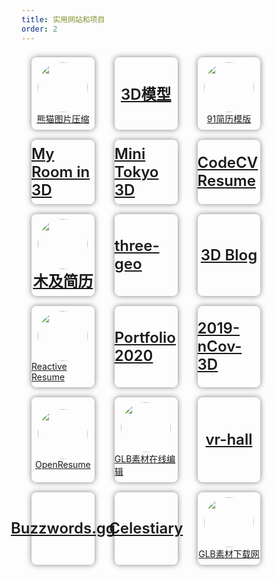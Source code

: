 ```yaml
---
title: 实用网站和项目
order: 2
---
```


<ul class="program">
    <li>
        <a href="https://tinypng.com/">
            <img src="https://leexiaop.github.io/static/ibadgers/program/shrunk.png" />
            <span>熊猫图片压缩</span>
        </a>
    </li>
    <li>
        <a href="https://github.com/dragonir/3d">
            <span style="font-weight: 600;font-size: 24px;">3D模型</span>
        </a>
    </li>
    <li>
        <a href="https://91huajian.cn/">
            <img src="https://91huajian.cn/static/images/91huajian-caise-5c86eb75.svg" />
            <span>91简历模版</span>
        </a>
    </li>
    <li>
        <a href="https://github.com/brunosimon/my-room-in-3d">
            <span style="font-weight: 600;font-size: 24px;">My Room in 3D</span>
        </a>
    </li>
    <li>
        <a href="https://github.com/nagix/mini-tokyo-3d">
            <span style="font-weight: 600;font-size: 24px;">Mini Tokyo 3D</span>
        </a>
    </li>
    <li>
        <a href="https://codeleilei.gitee.io/markdown2pdf/#/home">
            <span style="font-weight: 600;font-size: 24px;">CodeCV Resume</span>
        </a>
    </li>
    <li>
        <a href="https://www.mujicv.com/">
            <img src="https://cdn.mdedit.online/static/img/muji-ai-post.jpeg!webp" />
            <span style="font-weight: 600;font-size: 24px;">木及简历</span>
        </a>
    </li>
    <li>
        <a href="https://github.com/w3reality/three-geo">
            <span style="font-weight: 600;font-size: 24px;">three-geo</span>
        </a>
    </li>
    <li>
        <a href="https://github.com/brunosimon/folio-2019">
            <span style="font-weight: 600;font-size: 24px;">3D Blog</span>
        </a>
    </li>
    <li>
        <a href="https://rxresu.me/">
            <img src="https://rxresu.me/logo/dark.svg" />
            <span>Reactive Resume</span>
        </a>
    </li>
    <li>
        <a href="https://github.com/0xFloyd/Portfolio_2020">
            <span style="font-weight: 600;font-size: 24px;">Portfolio 2020</span>
        </a>
    </li>
    <li>
        <a href="https://github.com/cesiumlab/2019-nCoV-3d">
            <span style="font-weight: 600;font-size: 24px;">2019-nCov-3D</span>
        </a>
    </li>
    <li>
        <a href="https://www.open-resume.com/">
            <img src="https://www.open-resume.com/_next/static/media/logo.90ac2b67.svg" />
            <span>OpenResume</span>
        </a>
    </li>
    <li>
        <a href="https://glbxz.com/glbxz/editor/index.html">
            <img src="https://glbxz.com/wp-content/uploads/2023/03/1679740176-d02a42d9cb3dec9.png" />
            <span>GLB素材在线编辑</span>
        </a>
    </li>
    <li>
        <a href="https://github.com/mtsee/vr-hall">
            <span style="font-weight: 600;font-size: 24px;">vr-hall</span>
        </a>
    </li>
    <li>
        <a href="https://github.com/ViciousFish/buzzwords">
            <span style="font-weight: 600;font-size: 24px;">Buzzwords.gg</span>
        </a>
    </li>
    <li>
        <a href="https://github.com/celestiary/web">
            <span style="font-weight: 600;font-size: 24px;">Celestiary</span>
        </a>
    </li>
    <li>
        <a href="https://glbxz.com/">
            <img src="https://glbxz.com/wp-content/uploads/2023/03/1679740176-d02a42d9cb3dec9.png" />
            <span>GLB素材下载网</span>
        </a>
    </li>
</ul>

<style>
    ul.program {
        margin: 0;
        padding: 0;
        display: flex;
        justify-content: flex-start;
        flex-wrap: wrap;
    }
    ul.program > li {
        width: 20%;
        margin: 8px 16px;
        border-radius: 8px;
        list-style: none;
        box-shadow: 0 0 10px 0px rgba(0,0,0,0.5);
        padding: 8px 0;
    }
    ul.program > li > a {
        width: 100%;
        height: 100%;
        display: flex;
        flex-direction: column;
        align-items: center;
        justify-content: center;
        cursor: pointer;
    }
    ul.program > li > a:hover {
        text-decoration: none;
        opacity: 1;
    }
    ul.program > li > a > img {
        display: block;
        width: 5rem;
        height: 5rem;
        border-radius: 50%;
    }
</style>
